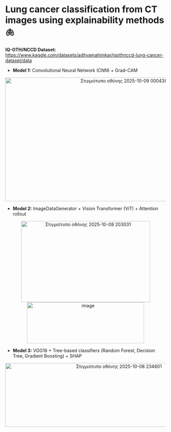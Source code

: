 # Lung cancer classification from CT images using explainability methods 🫁

**IQ-OTH/NCCD Dataset:** https://www.kaggle.com/datasets/adityamahimkar/iqothnccd-lung-cancer-dataset/data

- **Model 1:** Convolutional Neural Network (CNN) + Grad-CAM 

<p align="center">
  <img width="729" height="389" alt="Στιγμιότυπο οθόνης 2025-10-09 000438" src="https://github.com/user-attachments/assets/38dfd7ed-7391-41d6-9935-63250565c31b" />
</p>

- **Model 2:** ImageDataGenerator + Vision Transformer (ViT) + Attention rollout 

<p align="center">
  <img width="405" height="255" alt="Στιγμιότυπο οθόνης 2025-10-08 203031" src="https://github.com/user-attachments/assets/07a6bdfb-b51c-4c74-b658-c1df47ee280d" />
  <img width="368" height="129" alt="image" src="https://github.com/user-attachments/assets/b18e4b53-558b-4878-a493-16f8755123d0" />
</p>

- **Model 3:** VGG16 + Tree-based classifiers (Random Forest, Decision Tree, Gradient Boosting) + SHAP

<p align="center">
  <img width="698" height="200" alt="Στιγμιότυπο οθόνης 2025-10-08 234601" src="https://github.com/user-attachments/assets/7db95452-b506-4510-9729-835bef24af5d" />
</p>
